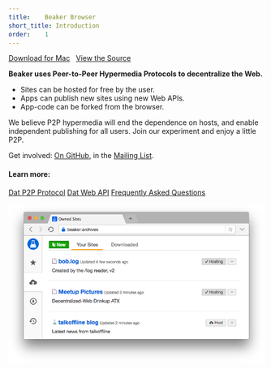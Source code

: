 ```yaml
---
title:    Beaker Browser
short_title: Introduction
order:    1
---
```


<a class="btn btn-primary" href="https://download.beakerbrowser.net/download/latest/osx"><i class="fa fa-apple" aria-hidden="true"></i> Download for Mac</a>
&nbsp; <a href="https://github.com/beakerbrowser/beaker">View the Source</a>

**Beaker uses Peer-to-Peer Hypermedia Protocols to decentralize the Web.**<br>

<ul class="icon-discs">
  <li><span class="fa fa-bullhorn"></span> Sites can be hosted for free by the user.</li>
  <li><span class="fa fa-cube"></span> Apps can publish new sites using new Web APIs.</li>
  <li><span class="fa fa-code-fork"></span> App-code can be forked from the browser.</li>
</ul>

We believe P2P hypermedia will end the dependence on hosts, and enable independent publishing for all users.
Join our experiment and enjoy a little P2P.

Get involved: <a href="https://github.com/beakerbrowser/beaker">On GitHub</a>, in the <a href="https://groups.google.com/forum/#!forum/beaker-browser">Mailing List</a>.

#### Learn more:

<a class="btn btn-block" href="/docs/dat/intro.html"><i class="fa fa-share-alt" aria-hidden="true"></i> Dat P2P Protocol</a>
<a class="btn btn-block" href="/docs/api/dat.html"><i class="fa fa-folder" aria-hidden="true"></i> Dat Web API</a>
<a class="btn btn-block" href="/docs/faq.html"><i class="fa fa-question-circle" aria-hidden="true"></i> Frequently Asked Questions</a>

<img src="/img/screenshot-banner.png">